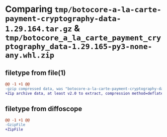# Comparing `tmp/botocore-a-la-carte-payment-cryptography-data-1.29.164.tar.gz` & `tmp/botocore_a_la_carte_payment_cryptography_data-1.29.165-py3-none-any.whl.zip`

## filetype from file(1)

```diff
@@ -1 +1 @@
-gzip compressed data, was "botocore-a-la-carte-payment-cryptography-data-1.29.164.tar", last modified: Fri Jun 30 01:39:05 2023, max compression
+Zip archive data, at least v2.0 to extract, compression method=deflate
```

## filetype from diffoscope

```diff
@@ -1 +1 @@
-GzipFile
+ZipFile
```

